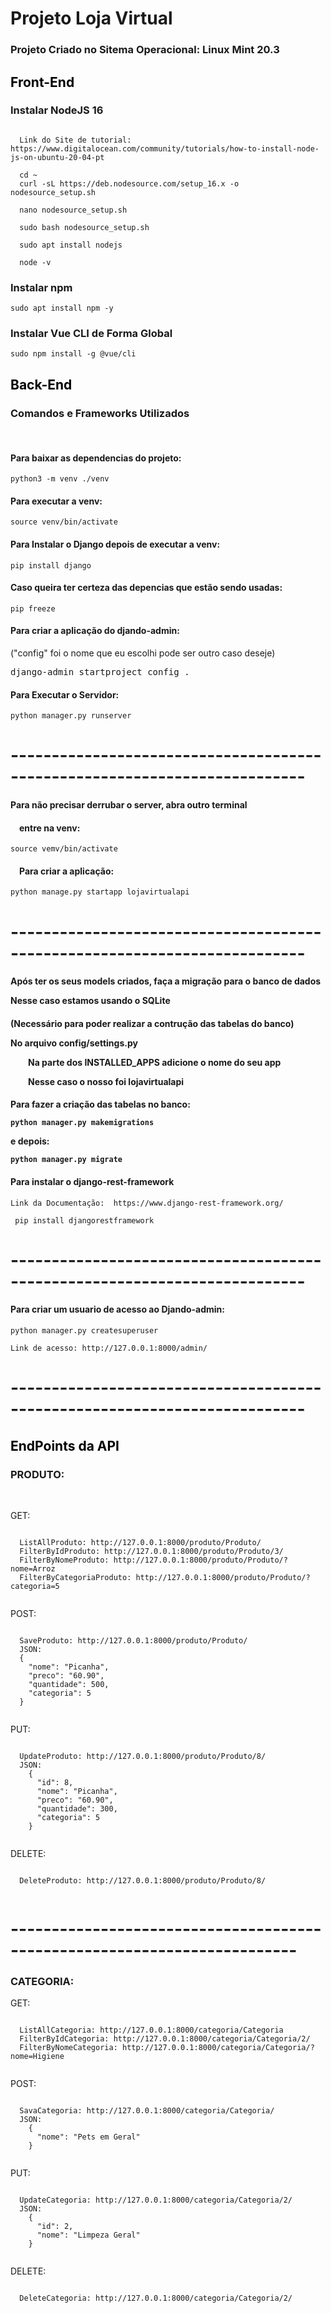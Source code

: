 <h1>Projeto Loja Virtual</h1>

<h3>Projeto Criado no Sitema Operacional: Linux Mint 20.3</h3>

<h2><font color="black">Front-End</font></h2>

<h3>Instalar NodeJS 16</h3>

<pre><code>
  Link do Site de tutorial:  https://www.digitalocean.com/community/tutorials/how-to-install-node-js-on-ubuntu-20-04-pt

  cd ~
  curl -sL https://deb.nodesource.com/setup_16.x -o nodesource_setup.sh

  nano nodesource_setup.sh

  sudo bash nodesource_setup.sh

  sudo apt install nodejs

  node -v
</code></pre>

<h3>Instalar npm</h3>
<pre><code>sudo apt install npm -y</code></pre>

<h3>Instalar Vue CLI de Forma Global</h3>
<pre><code>sudo npm install -g @vue/cli</code></pre>

<h2><font color="black">Back-End</font></h2>


<h3>Comandos e Frameworks Utilizados</h3>
<br>
<h4>Para baixar as dependencias do projeto:</h4>
  <pre><code>python3 -m venv ./venv</code></pre>

<h4>Para executar a venv:</h4>
  <pre><code>source venv/bin/activate</code></pre>


<h4>Para Instalar o Django depois de executar a venv:</h4>
  <pre><code>pip install django</code></pre>

<h4>Caso queira ter certeza das depencias que estão sendo usadas:</h4>
  <pre><code>pip freeze</code></pre>

<h4>Para criar a aplicação do djando-admin:</h4>
("config" foi o nome que eu escolhi pode ser outro caso deseje)
  <pre>django-admin startproject config .</pre>

<h4>Para Executar o Servidor:</h4>
  <pre><code>python manager.py runserver</code></pre>

# --------------------------------------------------------------------------

<h4>Para não precisar derrubar o server, abra outro terminal</h4>
<h4>&emsp;entre na venv:</h4>
  <pre><code>source vemv/bin/activate</code></pre>

<h4>&emsp;Para criar a aplicação:</h4>
  <pre><code>python manage.py startapp lojavirtualapi</code></pre>

# --------------------------------------------------------------------------

<h4>Após ter os seus models criados, faça a migração para o banco de dados
  <p>Nesse caso estamos usando o SQLite</h4>

<h4>(Necessário para poder realizar a contrução das tabelas do banco)
<p>No arquivo config/settings.py
  <p>&emsp;&emsp;Na parte dos INSTALLED_APPS adicione o nome do seu app
  <p>&emsp;&emsp;Nesse caso o nosso foi lojavirtualapi</h4>

<h4>Para fazer a criação das tabelas no banco:
  <pre><code>python manager.py makemigrations</code></pre>
<p>e depois:
  <pre><code>python manager.py migrate</code></pre>

<h4>Para instalar o django-rest-framework</h4>
  <pre><code>Link da Documentação:  https://www.django-rest-framework.org/</code></pre>
  <pre><code> pip install djangorestframework</code></pre>

# --------------------------------------------------------------------------

<h4>Para criar um usuario de acesso ao Djando-admin:</h4>
  <pre><code>python manager.py createsuperuser</code></pre>
  
  <pre><code>Link de acesso: http://127.0.0.1:8000/admin/</code></pre>
# --------------------------------------------------------------------------

<h2><font color="black">EndPoints da API</font></h2>

<h3>PRODUTO:</h3>
<br>

GET:
  <pre><code>
  ListAllProduto: http://127.0.0.1:8000/produto/Produto/
  FilterByIdProduto: http://127.0.0.1:8000/produto/Produto/3/
  FilterByNomeProduto: http://127.0.0.1:8000/produto/Produto/?nome=Arroz
  FilterByCategoriaProduto: http://127.0.0.1:8000/produto/Produto/?categoria=5
  </code></pre>
  
POST:
  <pre><code>
  SaveProduto: http://127.0.0.1:8000/produto/Produto/
  JSON:
  {
    "nome": "Picanha",
    "preco": "60.90",
    "quantidade": 500,
    "categoria": 5
  }
  </code></pre>
    
PUT:
  <pre><code>
  UpdateProduto: http://127.0.0.1:8000/produto/Produto/8/
  JSON:
    {
      "id": 8,
      "nome": "Picanha",
      "preco": "60.90",
      "quantidade": 300,
      "categoria": 5
    }
  </code></pre>
    
DELETE:
  <pre><code>
  DeleteProduto: http://127.0.0.1:8000/produto/Produto/8/
  </code></pre>
    

# -------------------------------------------------------------------------
<h3>CATEGORIA:</h3>

GET:
  <pre><code>
  ListAllCategoria: http://127.0.0.1:8000/categoria/Categoria
  FilterByIdCategoria: http://127.0.0.1:8000/categoria/Categoria/2/
  FilterByNomeCategoria: http://127.0.0.1:8000/categoria/Categoria/?nome=Higiene
  </code></pre>
POST:
  <pre><code>
  SavaCategoria: http://127.0.0.1:8000/categoria/Categoria/
  JSON:
    {
      "nome": "Pets em Geral"
    }
  </code></pre>
    
PUT:
  <pre><code>
  UpdateCategoria: http://127.0.0.1:8000/categoria/Categoria/2/
  JSON:
    {
      "id": 2,
      "nome": "Limpeza Geral"
    }
  </code></pre>
    
DELETE:
  <pre><code>
  DeleteCategoria: http://127.0.0.1:8000/categoria/Categoria/2/
  </code></pre>


